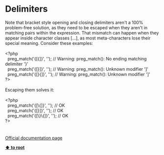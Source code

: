 # Delimiters




<div class="phpcode"><span class="html">
Note that bracket style opening and closing delimiters aren&apos;t a 100% problem-free solution, as they need to be escaped when they aren&apos;t in matching pairs within the expression. That mismatch can happen when they appear inside character classes [...], as most meta-characters lose their special meaning. Consider these examples:<br><br><span class="default">&lt;?php<br>&#xA0; preg_match</span><span class="keyword">(</span><span class="string">&apos;{[{]}&apos;</span><span class="keyword">, </span><span class="string">&apos;&apos;</span><span class="keyword">); </span><span class="comment">// Warning: preg_match(): No ending matching delimiter &apos;}&apos;<br>&#xA0; </span><span class="default">preg_match</span><span class="keyword">(</span><span class="string">&apos;{[}]}&apos;</span><span class="keyword">, </span><span class="string">&apos;&apos;</span><span class="keyword">); </span><span class="comment">// Warning: preg_match(): Unknown modifier &apos;]&apos;<br>&#xA0; </span><span class="default">preg_match</span><span class="keyword">(</span><span class="string">&apos;{[}{]}&apos;</span><span class="keyword">, </span><span class="string">&apos;&apos;</span><span class="keyword">); </span><span class="comment">// Warning: preg_match(): Unknown modifier &apos;]&apos;<br></span><span class="default">?&gt;<br></span><br>Escaping them solves it:<br><br><span class="default">&lt;?php<br>&#xA0; preg_match</span><span class="keyword">(</span><span class="string">&apos;{[\{]}&apos;</span><span class="keyword">, </span><span class="string">&apos;&apos;</span><span class="keyword">); </span><span class="comment">// OK<br>&#xA0; </span><span class="default">preg_match</span><span class="keyword">(</span><span class="string">&apos;{[}]}&apos;</span><span class="keyword">, </span><span class="string">&apos;&apos;</span><span class="keyword">); </span><span class="comment">// OK<br>&#xA0; </span><span class="default">preg_match</span><span class="keyword">(</span><span class="string">&apos;{[\}\{]}&apos;</span><span class="keyword">, </span><span class="string">&apos;&apos;</span><span class="keyword">); </span><span class="comment">// OK<br></span><span class="default">?&gt;</span>
</span>
</div>
  

#

[Official documentation page](https://www.php.net/manual/en/regexp.reference.delimiters.php)

**[⬆ to root](/)**